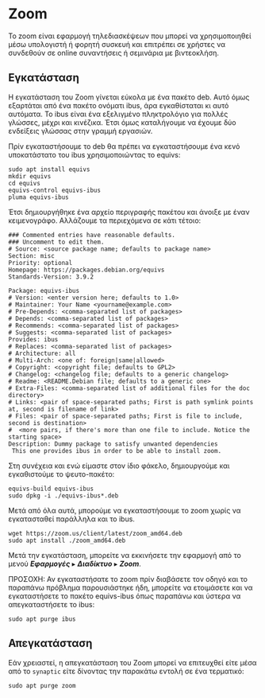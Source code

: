 # Zoom

Το zoom είναι εφαρμογή τηλεδιασκέψεων που μπορεί να χρησιμοποιηθεί μέσω υπολογιστή ή φορητή συσκευή 
και επιτρέπει σε χρήστες να συνδεθούν σε online συναντήσεις ή σεμινάρια με βιντεοκλήση.

## Εγκατάσταση

Η εγκατάσταση του Zoom γίνεται εύκολα με ένα πακέτο deb. Αυτό όμως εξαρτάται από ένα πακέτο ονόματι ibus, 
άρα εγκαθίσταται κι αυτό αυτόματα. Το ibus είναι ένα εξελιγμένο πληκτρολόγιο για πολλές γλώσσες, 
μέχρι και κινέζικα. Έτσι όμως καταλήγουμε να έχουμε δύο ενδείξεις γλώσσας στην γραμμή εργασιών.

Πρίν εγκαταστήσουμε το deb θα πρέπει να εγκαταστήσουμε ένα κενό υποκατάστατο του ibus χρησιμοποιώντας το equivs:

```shell
sudo apt install equivs
mkdir equivs
cd equivs
equivs-control equivs-ibus
pluma equivs-ibus
```

Έτσι δημιουργήθηκε ένα αρχείο περιγραφής πακέτου και άνοιξε με έναν κειμενογράφο. Αλλάζουμε τα περιεχόμενα σε κάτι τέτοιο:

```shell
### Commented entries have reasonable defaults.
### Uncomment to edit them.
# Source: <source package name; defaults to package name>
Section: misc
Priority: optional
Homepage: https://packages.debian.org/equivs
Standards-Version: 3.9.2

Package: equivs-ibus
# Version: <enter version here; defaults to 1.0>
# Maintainer: Your Name <yourname@example.com>
# Pre-Depends: <comma-separated list of packages>
# Depends: <comma-separated list of packages>
# Recommends: <comma-separated list of packages>
# Suggests: <comma-separated list of packages>
Provides: ibus
# Replaces: <comma-separated list of packages>
# Architecture: all
# Multi-Arch: <one of: foreign|same|allowed>
# Copyright: <copyright file; defaults to GPL2>
# Changelog: <changelog file; defaults to a generic changelog>
# Readme: <README.Debian file; defaults to a generic one>
# Extra-Files: <comma-separated list of additional files for the doc directory>
# Links: <pair of space-separated paths; First is path symlink points at, second is filename of link>
# Files: <pair of space-separated paths; First is file to include, second is destination>
#  <more pairs, if there's more than one file to include. Notice the starting space>
Description: Dummy package to satisfy unwanted dependencies
 This one provides ibus in order to be able to install zoom.
```

Στη συνέχεια και ενώ είμαστε στον ίδιο φάκελο, δημιουργούμε και εγκαθιστούμε το ψευτο-πακέτο:

```shell
equivs-build equivs-ibus
sudo dpkg -i ./equivs-ibus*.deb
```

Μετά από όλα αυτά, μπορούμε να εγκαταστήσουμε το zoom χωρίς να εγκατασταθεί παράλληλα και το ibus.

```shell
wget https://zoom.us/client/latest/zoom_amd64.deb
sudo apt install ./zoom_amd64.deb
```
Μετά την εγκατάσταση, μπορείτε να εκκινήσετε την εφαρμογή από το μενού
***Εφαρμογές*** ▸ ***Διαδίκτυο*** ▸ ***Zoom***.

ΠΡΟΣΟΧΗ: Αν εγκαταστήσατε το zoom πρίν διαβάσετε τον οδηγό και το παραπάνω πρόβλημα παρουσιάστηκε ήδη, 
μπορείτε να ετοιμάσετε και να εγκαταστήσετε το πακέτο equivs-ibus όπως παραπάνω και ύστερα να απεγκαταστήσετε το ibus:

```shell
sudo apt purge ibus
```

## Απεγκατάσταση

Εάν χρειαστεί, η απεγκατάσταση του Zoom μπορεί να επιτευχθεί είτε μέσα από
το `synaptic` είτε δίνοντας την παρακάτω εντολή σε ένα τερματικό:

```shell
sudo apt purge zoom
```
